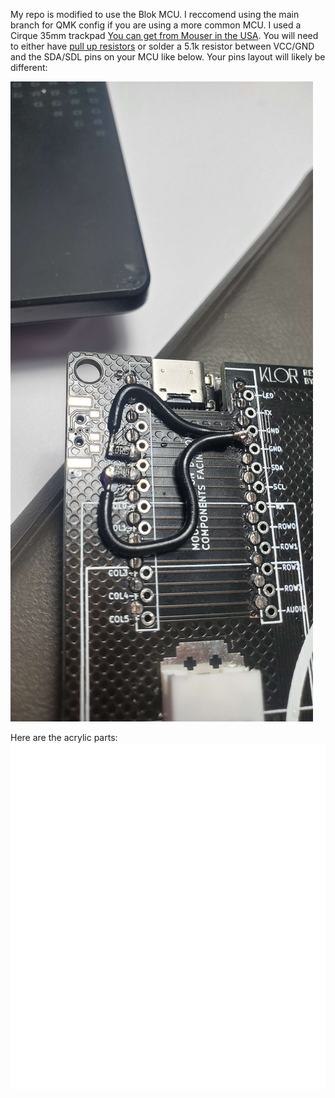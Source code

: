 

My repo is modified to use the Blok MCU. I reccomend using the main branch for QMK config if you are using a more common MCU.
I used a Cirque 35mm trackpad [You can get from Mouser in the USA](https://www.mouser.com/ProductDetail/Cirque/TM035035-2024-003?qs=wd5RIQLrsJiMSFF94ofOQw%3D%3D). You will need to either have [pull up resistors](https://rheingoldheavy.com/i2c-pull-resistors/) or solder a 5.1k resistor between VCC/GND and the SDA/SDL pins on your MCU like below. Your pins layout will likely be different:

![Blok pull up resistors](/keyboards/klor/case/images/pullups.jpg)

Here are the acrylic parts:
![Acrylic template](/keyboards/klor/case/images/trackpad-acrylics.svg)

